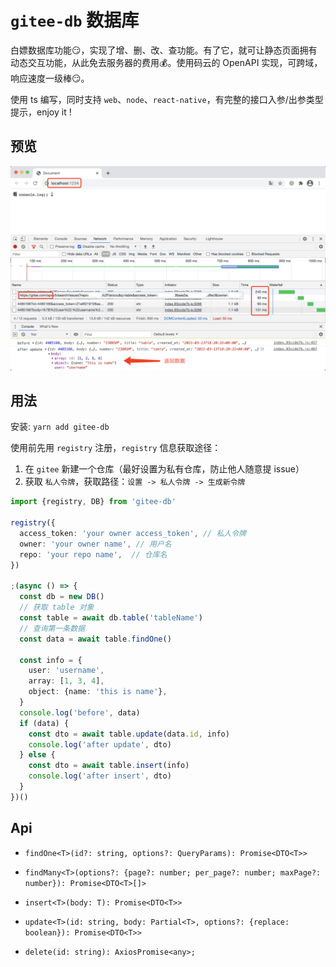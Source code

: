 # `gitee-db` 数据库

白嫖数据库功能😏，实现了增、删、改、查功能。有了它，就可让静态页面拥有动态交互功能，从此免去服务器的费用💰。使用码云的 OpenAPI 实现，可跨域，响应速度一级棒😏。

使用 ts 编写，同时支持 `web`、`node`、`react-native`，有完整的接口入参/出参类型提示，enjoy it !

## 预览

![](./media/request.png)

## 用法

安装: `yarn add gitee-db`

使用前先用 `registry` 注册，`registry` 信息获取途径：

1. 在 `gitee` 新建一个仓库（最好设置为私有仓库，防止他人随意提 issue）
2. 获取 `私人令牌`，获取路径：`设置 -> 私人令牌 -> 生成新令牌`

```ts
import {registry, DB} from 'gitee-db'

registry({
  access_token: 'your owner access_token', // 私人令牌
  owner: 'your owner name', // 用户名
  repo: 'your repo name',  // 仓库名
})

;(async () => {
  const db = new DB()
  // 获取 table 对象
  const table = await db.table('tableName')
  // 查询第一条数据
  const data = await table.findOne()

  const info = {
    user: 'username',
    array: [1, 3, 4],
    object: {name: 'this is name'},
  }
  console.log('before', data)
  if (data) {
    const dto = await table.update(data.id, info)
    console.log('after update', dto)
  } else {
    const dto = await table.insert(info)
    console.log('after insert', dto)
  }
})()
```

## Api

- `findOne<T>(id?: string, options?: QueryParams): Promise<DTO<T>>`


- `findMany<T>(options?: {page?: number; per_page?: number; maxPage?: number}): Promise<DTO<T>[]>`


- `insert<T>(body: T): Promise<DTO<T>>`


- `update<T>(id: string, body: Partial<T>, options?: {replace: boolean}): Promise<DTO<T>>`


- `delete(id: string): AxiosPromise<any>;`
